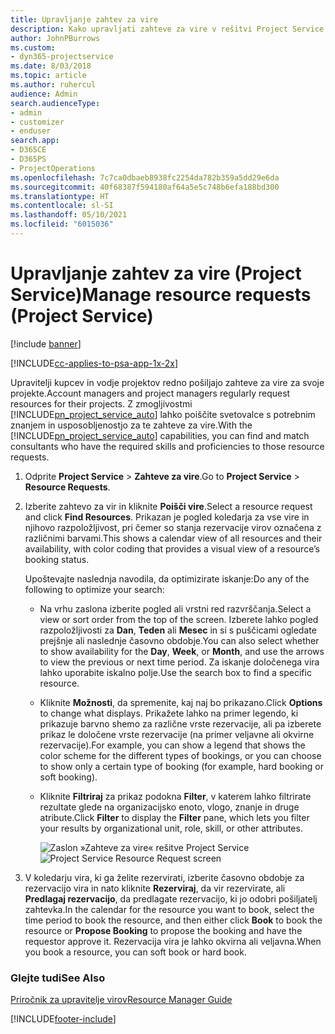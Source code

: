 ```yaml
---
title: Upravljanje zahtev za vire
description: Kako upravljati zahteve za vire v rešitvi Project Service
author: JohnPBurrows
ms.custom:
- dyn365-projectservice
ms.date: 8/03/2018
ms.topic: article
ms.author: ruhercul
audience: Admin
search.audienceType:
- admin
- customizer
- enduser
search.app:
- D365CE
- D365PS
- ProjectOperations
ms.openlocfilehash: 7c7ca0dbaeb8938fc2254da782b359a5dd29e6da
ms.sourcegitcommit: 40f68387f594180af64a5e5c748b6efa188bd300
ms.translationtype: HT
ms.contentlocale: sl-SI
ms.lasthandoff: 05/10/2021
ms.locfileid: "6015036"
---
```

# <a name="manage-resource-requests-project-service"></a><span data-ttu-id="f2d50-103">Upravljanje zahtev za vire (Project Service)</span><span class="sxs-lookup"><span data-stu-id="f2d50-103">Manage resource requests (Project Service)</span></span>

[!include [banner](../includes/psa-now-project-operations.md)]

[!INCLUDE[cc-applies-to-psa-app-1x-2x](../includes/cc-applies-to-psa-app-1x-2x.md)]

<span data-ttu-id="f2d50-104">Upravitelji kupcev in vodje projektov redno pošiljajo zahteve za vire za svoje projekte.</span><span class="sxs-lookup"><span data-stu-id="f2d50-104">Account managers and project managers regularly request resources for their projects.</span></span> <span data-ttu-id="f2d50-105">Z zmogljivostmi [!INCLUDE[pn_project_service_auto](../includes/pn-project-service-auto.md)] lahko poiščite svetovalce s potrebnim znanjem in usposobljenostjo za te zahteve za vire.</span><span class="sxs-lookup"><span data-stu-id="f2d50-105">With the [!INCLUDE[pn_project_service_auto](../includes/pn-project-service-auto.md)] capabilities, you can find and match consultants who have the required skills and proficiencies to those resource requests.</span></span>  
  
1. <span data-ttu-id="f2d50-106">Odprite **Project Service** > **Zahteve za vire**.</span><span class="sxs-lookup"><span data-stu-id="f2d50-106">Go to **Project Service** > **Resource Requests**.</span></span>  
  
2. <span data-ttu-id="f2d50-107">Izberite zahtevo za vir in kliknite **Poišči vire**.</span><span class="sxs-lookup"><span data-stu-id="f2d50-107">Select a resource request and click **Find Resources**.</span></span> <span data-ttu-id="f2d50-108">Prikazan je pogled koledarja za vse vire in njihovo razpoložljivost, pri čemer so stanja rezervacije virov označena z različnimi barvami.</span><span class="sxs-lookup"><span data-stu-id="f2d50-108">This shows a calendar view of all resources and their availability, with color coding that provides a visual view of a resource’s booking status.</span></span>  
  
    <span data-ttu-id="f2d50-109">Upoštevajte naslednja navodila, da optimizirate iskanje:</span><span class="sxs-lookup"><span data-stu-id="f2d50-109">Do any of the following to optimize your search:</span></span>  
  
   -   <span data-ttu-id="f2d50-110">Na vrhu zaslona izberite pogled ali vrstni red razvrščanja.</span><span class="sxs-lookup"><span data-stu-id="f2d50-110">Select a view or sort order from the top of the screen.</span></span> <span data-ttu-id="f2d50-111">Izberete lahko pogled razpoložljivosti za **Dan**, **Teden** ali **Mesec** in si s puščicami ogledate prejšnje ali naslednje časovno obdobje.</span><span class="sxs-lookup"><span data-stu-id="f2d50-111">You can also select whether to show availability for the **Day**, **Week**, or **Month**, and use the arrows to view the previous or next time period.</span></span> <span data-ttu-id="f2d50-112">Za iskanje določenega vira lahko uporabite iskalno polje.</span><span class="sxs-lookup"><span data-stu-id="f2d50-112">Use the search box to find a specific resource.</span></span>  
  
   -   <span data-ttu-id="f2d50-113">Kliknite **Možnosti**, da spremenite, kaj naj bo prikazano.</span><span class="sxs-lookup"><span data-stu-id="f2d50-113">Click **Options** to change what displays.</span></span> <span data-ttu-id="f2d50-114">Prikažete lahko na primer legendo, ki prikazuje barvno shemo za različne vrste rezervacije, ali pa izberete prikaz le določene vrste rezervacije (na primer veljavne ali okvirne rezervacije).</span><span class="sxs-lookup"><span data-stu-id="f2d50-114">For example, you can show a legend that shows the color scheme for the different types of bookings, or you can choose to show only a certain type of booking (for example, hard booking or soft booking).</span></span>  
  
   -   <span data-ttu-id="f2d50-115">Kliknite **Filtriraj** za prikaz podokna **Filter**, v katerem lahko filtrirate rezultate glede na organizacijsko enoto, vlogo, znanje in druge atribute.</span><span class="sxs-lookup"><span data-stu-id="f2d50-115">Click **Filter** to display the **Filter** pane, which lets you filter your results by organizational unit, role, skill, or other attributes.</span></span>  
  
       <span data-ttu-id="f2d50-116">![Zaslon »Zahteve za vire« rešitve Project Service](../psa/media/project-service-resource-request-screen.png "Zaslon »Zahteve za vire« rešitve Project Service")</span><span class="sxs-lookup"><span data-stu-id="f2d50-116">![Project Service Resource Request screen](../psa/media/project-service-resource-request-screen.png "Project Service Resource Request screen")</span></span>  
  
3. <span data-ttu-id="f2d50-117">V koledarju vira, ki ga želite rezervirati, izberite časovno obdobje za rezervacijo vira in nato kliknite **Rezerviraj**, da vir rezervirate, ali **Predlagaj rezervacijo**, da predlagate rezervacijo, ki jo odobri pošiljatelj zahtevka.</span><span class="sxs-lookup"><span data-stu-id="f2d50-117">In the calendar for the resource you want to book, select the time period to book the resource, and then either click **Book** to book the resource or **Propose Booking** to propose the booking and have the requestor approve it.</span></span> <span data-ttu-id="f2d50-118">Rezervacija vira je lahko okvirna ali veljavna.</span><span class="sxs-lookup"><span data-stu-id="f2d50-118">When you book a resource, you can soft book or hard book.</span></span>  
  
### <a name="see-also"></a><span data-ttu-id="f2d50-119">Glejte tudi</span><span class="sxs-lookup"><span data-stu-id="f2d50-119">See Also</span></span>  
 [<span data-ttu-id="f2d50-120">Priročnik za upravitelje virov</span><span class="sxs-lookup"><span data-stu-id="f2d50-120">Resource Manager Guide</span></span>](../psa/resource-manager-guide.md)


[!INCLUDE[footer-include](../includes/footer-banner.md)]